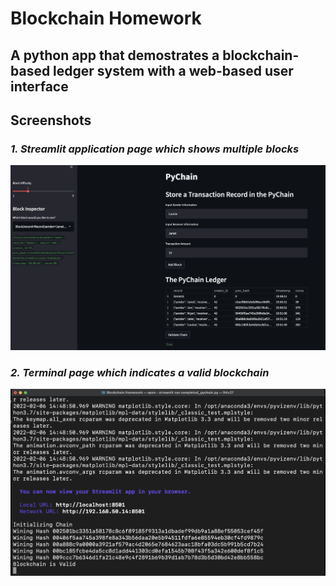 # Blockchain Homework

## A python app that demostrates a blockchain-based ledger system with a web-based user interface

## Screenshots 

### *1. Streamlit application page which shows multiple blocks*

![Alt text](https://github.com/jmushava/Blockchain_Homework/blob/main/PNG%20Files/pychain_ledger_multiple_blocks_plus_validation.png)

### *2. Terminal page which indicates a valid blockchain*

![Alt text](https://github.com/jmushava/Blockchain_Homework/blob/main/PNG%20Files/pychain_terminal_validation.png)
